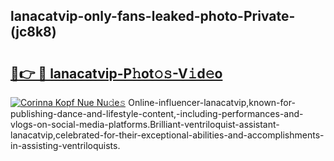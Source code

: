 ## lanacatvip-only-fans​-leaked-photo​-Private-(jc8k8)


# <h2><a href="https://mediaupload.pro?title=lanacatvip&ref=git">🔗👉 🔴 lanacatvip-P𝚑ot𝚘𝚜-V𝚒d𝚎o</a></h2>

[![Corinna Kopf Nue Nu𝚍e𝚜](https://i.imgur.com/0qMVB7G.gif)](https://mediaupload.pro?title=lanacatvip&ref=git)
Online-influencer-lanacatvip,known-for-publishing-dance-and-lifestyle-content,-including-performances-and-vlogs-on-social-media-platforms.Brilliant-ventriloquist-assistant-lanacatvip,celebrated-for-their-exceptional-abilities-and-accomplishments-in-assisting-ventriloquists.  